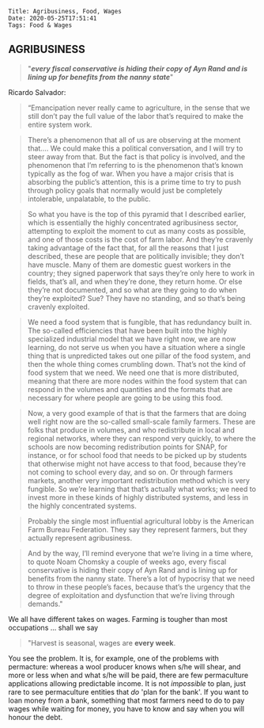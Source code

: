     Title: Agribusiness, Food, Wages
    Date: 2020-05-25T17:51:41
    Tags: Food & Wages

## AGRIBUSINESS

>"_**every fiscal conservative is hiding their copy of Ayn Rand and is lining up for benefits from the nanny state**_"

Ricardo Salvador: 

>“Emancipation never really came to agriculture, in the sense that we still don’t pay the full value of the labor that’s required to make the entire system work.

>There’s a phenomenon that all of us are observing at the moment that…. We could make this a political conversation, and I will try to steer away from that. But the fact is that policy is involved, and the phenomenon that I’m referring to is the phenomenon that’s known typically as the fog of war. When you have a major crisis that is absorbing the public’s attention, this is a prime time to try to push through policy goals that normally would just be completely intolerable, unpalatable, to the public.

<!-- more -->

>So what you have is the top of this pyramid that I described earlier, which is essentially the highly concentrated agribusiness sector, attempting to exploit the moment to cut as many costs as possible, and one of those costs is the cost of farm labor. And they’re cravenly taking advantage of the fact that, for all the reasons that I just described, these are people that are politically invisible; they don’t have muscle. Many of them are domestic guest workers in the country; they signed paperwork that says they’re only here to work in fields, that’s all, and when they’re done, they return home. Or else they’re not documented, and so what are they going to do when they’re exploited? Sue? They have no standing, and so that’s being cravenly exploited.

>We need a food system that is fungible, that has redundancy built in. The so-called efficiencies that have been built into the highly specialized industrial model that we have right now, we are now learning, do not serve us when you have a situation where a single thing that is unpredicted takes out one pillar of the food system, and then the whole thing comes crumbling down. That’s not the kind of food system that we need. We need one that is more distributed, meaning that there are more nodes within the food system that can respond in the volumes and quantities and the formats that are necessary for where people are going to be using this food.

>Now, a very good example of that is that the farmers that are doing well right now are the so-called small-scale family farmers. These are folks that produce in volumes, and who redistribute in local and regional networks, where they can respond very quickly, to where the schools are now becoming redistribution points for SNAP, for instance, or for school food that needs to be picked up by students that otherwise might not have access to that food, because they’re not coming to school every day, and so on. Or through farmers markets, another very important redistribution method which is very fungible. So we’re learning that that’s actually what works; we need to invest more in these kinds of highly distributed systems, and less in the highly concentrated systems.

>Probably the single most influential agricultural lobby is the American Farm Bureau Federation. They say they represent farmers, but they actually represent agribusiness.

>And by the way, I’ll remind everyone that we’re living in a time where, to quote Noam Chomsky a couple of weeks ago, every fiscal conservative is hiding their copy of Ayn Rand and is lining up for benefits from the nanny state. There’s a lot of hypocrisy that we need to throw in these people’s faces, because that’s the urgency that the degree of exploitation and dysfunction that we’re living through demands."

We all have different takes on wages. Farming is tougher than most occupations ... shall we say 

>"Harvest is seasonal, wages are **every week**. 

You see the problem. It is, for example, one of the problems with permacture: whereas a wool producer knows when s/he will shear, and more or less when and what s/he will be paid, there are few permaculture applications allowing predictable income. It is not _impossible_ to plan, just rare to see permaculture entities that _do_ 'plan for the bank'. If you want to loan money from a bank, something that most farmers need to do to pay wages while waiting for money, you have to know and say when you will honour the debt.